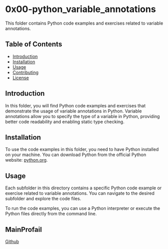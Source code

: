 # 0x00-python_variable_annotations

This folder contains Python code examples and exercises related to variable annotations.

## Table of Contents

- [Introduction](#introduction)
- [Installation](#installation)
- [Usage](#usage)
- [Contributing](#contributing)
- [License](#license)

## Introduction

In this folder, you will find Python code examples and exercises that demonstrate the usage of variable annotations in Python. Variable annotations allow you to specify the type of a variable in Python, providing better code readability and enabling static type checking.

## Installation

To use the code examples in this folder, you need to have Python installed on your machine. You can download Python from the official Python website: [python.org](https://www.python.org/).

## Usage

Each subfolder in this directory contains a specific Python code example or exercise related to variable annotations. You can navigate to the desired subfolder and explore the code files.

To run the code examples, you can use a Python interpreter or execute the Python files directly from the command line.

## MainProfail

[Github](https://github.com/Alltoft)

